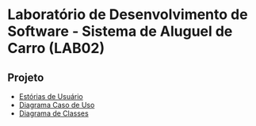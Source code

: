 # Laboratório de Desenvolvimento de Software - Sistema de Aluguel de Carro (LAB02)

## Projeto
- [Estórias de Usuário](./projeto/estorias_usuario.md)
- [Diagrama Caso de Uso](./projeto/diagrama_caso_de_uso.png)
- [Diagrama de Classes](./projeto/diagrama_de_classes.png)
